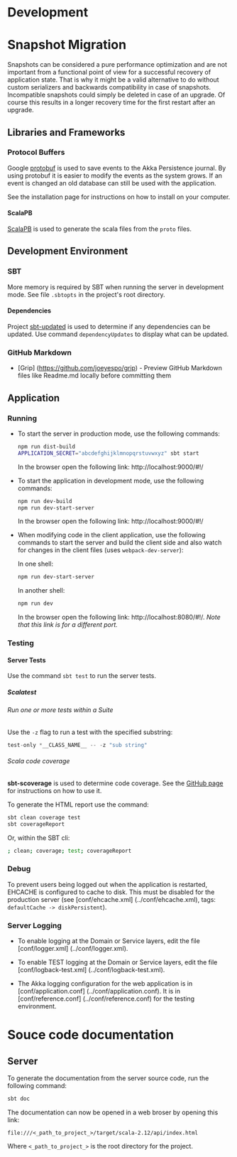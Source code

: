 # Development

# Snapshot Migration

Snapshots can be considered a pure performance optimization and are not important from a functional point of
view for a successful recovery of application state. That is why it might be a valid alternative to do without
custom serializers and backwards compatibility in case of snapshots. Incompatible snapshots could simply be
deleted in case of an upgrade. Of course this results in a longer recovery time for the first restart after an
upgrade.

## Libraries and Frameworks

### Protocol Buffers

Google [protobuf](https://github.com/google/protobuf/) is used to save events to the Akka Persistence journal.
By using protobuf it is easier to modify the events as the system grows. If an event is changed an old
database can still be used with the application.

See the installation page for instructions on how to install on your computer.

#### ScalaPB

[ScalaPB](http://trueaccord.github.io/ScalaPB/generated-code.html) is used to generate the scala files from
the `proto` files.

## Development Environment

### SBT

More memory is required by SBT when running the server in development mode. See file `.sbtopts` in the
project's root directory.

#### Dependencies

Project [sbt-updated](https://github.com/rtimush/sbt-updates) is used to determine if any
dependencies can be updated. Use command `dependencyUpdates` to display what can be updated.

### GitHub Markdown

*  [Grip]  (https://github.com/joeyespo/grip) - Preview GitHub Markdown files like Readme.md locally
   before committing them

## Application

### Running

* To start the server in production mode, use the following commands:

    ```sh
    npm run dist-build
    APPLICATION_SECRET="abcdefghijklmnopqrstuvwxyz" sbt start
    ```

    In the browser open the following link: http://localhost:9000/#!/

* To start the application in development mode, use the following commands:

    ```sh
    npm run dev-build
    npm run dev-start-server
    ```

    In the browser open the following link: http://localhost:9000/#!/

* When modifying code in the client application, use the following commands to start the server and build the
  client side and also watch for changes in the client files (uses `webpack-dev-server`):

    In one shell:

    ```sh
    npm run dev-start-server
    ```

    In another shell:

    ```sh
    npm run dev
    ```

    In the browser open the following link: http://localhost:8080/#!/. *Note that this link is for a
    different port.*

### Testing

#### Server Tests

Use the command `sbt test` to run the server tests.

##### Scalatest

###### Run one or more tests within a Suite

Use the `-z` flag to run a test with the specified substring:

```sbt
test-only *__CLASS_NAME__ -- -z "sub string"
```

###### Scala code coverage

**sbt-scoverage** is used to determine code coverage. See the
[GitHub page](https://github.com/scoverage/sbt-scoverage)
for instructions on how to use it.

To generate the HTML report use the command:

```sh
sbt clean coverage test
sbt coverageReport
```

Or, within the SBT cli:

```sh
; clean; coverage; test; coverageReport
```

### Debug

To prevent users being logged out when the application is restarted, EHCACHE is configured to cache
to disk. This must be disabled for the production server (see [conf/ehcache.xml]
(../conf/ehcache.xml), tags: `defaultCache -> diskPersistent`).

### Server Logging

* To enable logging at the Domain or Service layers, edit the file [conf/logger.xml]
  (../conf/logger.xml).

* To enable TEST logging at the Domain or Service layers, edit the file [conf/logback-test.xml]
  (../conf/logback-test.xml).

* The Akka logging configuration for the web application is in [conf/application.conf]
  (../conf/application.conf). It is in [conf/reference.conf] (../conf/reference.conf) for the testing
  environment.

# Souce code documentation

## Server

To generate the documentation from the server source code, run the following command:

```sh
sbt doc
```

The documentation can now be opened in a web broser by opening this link:

```
file:///<_path_to_project_>/target/scala-2.12/api/index.html
```

Where `<_path_to_project_>` is the root directory for the project.
